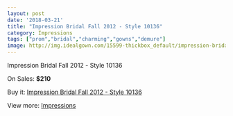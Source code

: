 ```yaml
---
layout: post
date: '2018-03-21'
title: "Impression Bridal Fall 2012 - Style 10136"
category: Impressions
tags: ["prom","bridal","charming","gowns","demure"]
image: http://img.idealgown.com/15599-thickbox_default/impression-bridal-fall-2012-style-10136.jpg
---
```

Impression Bridal Fall 2012 - Style 10136

On Sales: **$210**
<a href="https://www.idealgown.com/en/impressions/6229-impression-bridal-fall-2012-style-10136.html"><amp-img layout="responsive" width="600" height="600" src="//img.idealgown.com/15599-thickbox_default/impression-bridal-fall-2012-style-10136.jpg" alt="Impression Bridal Fall 2012 - Style 10136 0" /></a>
<a href="https://www.idealgown.com/en/impressions/6229-impression-bridal-fall-2012-style-10136.html"><amp-img layout="responsive" width="600" height="600" src="//img.idealgown.com/15601-thickbox_default/impression-bridal-fall-2012-style-10136.jpg" alt="Impression Bridal Fall 2012 - Style 10136 1" /></a>
<a href="https://www.idealgown.com/en/impressions/6229-impression-bridal-fall-2012-style-10136.html"><amp-img layout="responsive" width="600" height="600" src="//img.idealgown.com/15600-thickbox_default/impression-bridal-fall-2012-style-10136.jpg" alt="Impression Bridal Fall 2012 - Style 10136 2" /></a>

Buy it: [Impression Bridal Fall 2012 - Style 10136](https://www.idealgown.com/en/impressions/6229-impression-bridal-fall-2012-style-10136.html "Impression Bridal Fall 2012 - Style 10136")

View more: [Impressions](https://www.idealgown.com/en/91-impressions "Impressions")